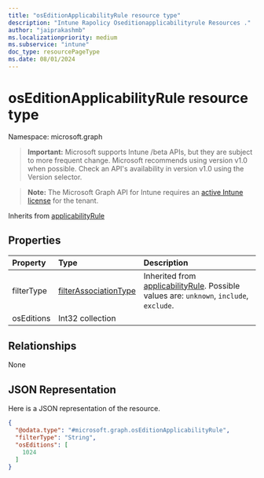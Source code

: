 ```yaml
---
title: "osEditionApplicabilityRule resource type"
description: "Intune Rapolicy Oseditionapplicabilityrule Resources ."
author: "jaiprakashmb"
ms.localizationpriority: medium
ms.subservice: "intune"
doc_type: resourcePageType
ms.date: 08/01/2024
---
```


# osEditionApplicabilityRule resource type

Namespace: microsoft.graph

> **Important:** Microsoft supports Intune /beta APIs, but they are subject to more frequent change. Microsoft recommends using version v1.0 when possible. Check an API's availability in version v1.0 using the Version selector.

> **Note:** The Microsoft Graph API for Intune requires an [active Intune license](https://go.microsoft.com/fwlink/?linkid=839381) for the tenant.




Inherits from [applicabilityRule](../resources/intune-rapolicy-applicabilityrule.md)

## Properties
|Property|Type|Description|
|:---|:---|:---|
|filterType|[filterAssociationType](../resources/intune-rapolicy-filterassociationtype.md)| Inherited from [applicabilityRule](../resources/intune-rapolicy-applicabilityrule.md). Possible values are: `unknown`, `include`, `exclude`.|
|osEditions|Int32 collection||

## Relationships
None

## JSON Representation
Here is a JSON representation of the resource.
<!-- {
  "blockType": "resource",
  "@odata.type": "microsoft.graph.osEditionApplicabilityRule"
}
-->
``` json
{
  "@odata.type": "#microsoft.graph.osEditionApplicabilityRule",
  "filterType": "String",
  "osEditions": [
    1024
  ]
}
```